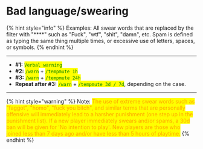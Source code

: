 # Bad language/swearing

{% hint style="info" %}
Examples: All swear words that are replaced by the filter with "\*\*\*\*" such as "Fuck", "wtf", "shit", "damn", etc. Spam is defined as typing the same thing multiple times, or excessive use of letters, spaces, or symbols.
{% endhint %}

***

* **#1:** <mark style="color:green;">`Verbal warning`</mark>
* **#2:** <mark style="color:green;">`/warn`</mark> + <mark style="color:green;">`/tempmute 1h`</mark>
* **#3:** <mark style="color:green;">`/warn`</mark> + <mark style="color:green;">`/tempmute 24h`</mark>
* **Repeat after #3:** <mark style="color:green;">`/warn`</mark> + <mark style="color:green;">`/tempmute 3d / 7d`</mark>, depending on the case.

***

{% hint style="warning" %}
Note: <mark style="color:orange;">The use of extreme swear words such as "faggot", "homo", "fuck you bitch", and similar terms that are personally offensive will immediately lead to a harsher punishment (one step up in the punishment list). If a new player immediately swears and/or spams, a 30d ban will be given for 'No intention to play'. New players are those who joined less than 7 days ago and/or have less than 5 hours of playtime.</mark>
{% endhint %}
